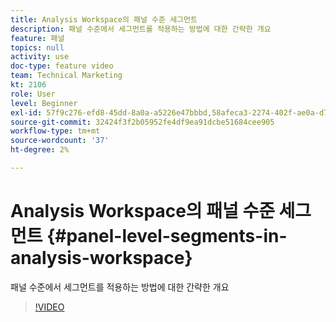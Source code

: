 ```yaml
---
title: Analysis Workspace의 패널 수준 세그먼트
description: 패널 수준에서 세그먼트를 적용하는 방법에 대한 간략한 개요
feature: 패널
topics: null
activity: use
doc-type: feature video
team: Technical Marketing
kt: 2106
role: User
level: Beginner
exl-id: 57f9c276-efd8-45dd-8a0a-a5226e47bbbd,58afeca3-2274-402f-ae0a-d781efbb84f5,58afeca3-2274-402f-ae0a-d781efbb84f5,57f9c276-efd8-45dd-8a0a-a5226e47bbbd
source-git-commit: 32424f3f2b05952fe4df9ea91dcbe51684cee905
workflow-type: tm+mt
source-wordcount: '37'
ht-degree: 2%

---
```


# Analysis Workspace의 패널 수준 세그먼트 {#panel-level-segments-in-analysis-workspace}

패널 수준에서 세그먼트를 적용하는 방법에 대한 간략한 개요

>[!VIDEO](https://video.tv.adobe.com/v/24032/?quality=12)
